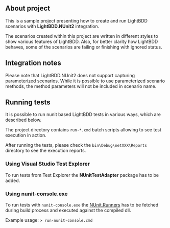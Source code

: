 ## About project
This is a sample project presenting how to create and run LightBDD scenarios with **LightBDD.NUnit2** integration.

The scenarios created within this project are written in different styles to show various features of LightBDD.
Also, for better clarity how LightBDD behaves, some of the scenarios are failing or finishing with ignored status.

## Integration notes
Please note that LightBDD.NUnit2 does not support capturing parameterized scenarios. While it is possible to use parameterized scenario methods, the method parameters will not be included in scenario name.

## Running tests

It is possible to run nunit based LightBDD tests in various ways, which are described below.

The project directory contains `run-*.cmd` batch scripts allowing to see test execution in action.

After running the tests, please check the `bin\Debug\netXXX\Reports` directory to see the execution reports.

### Using Visual Studio Test Explorer
To run tests from Test Explorer the **NUnitTestAdapter** package has to be added.

### Using nunit-console.exe
To run tests with `nunit-console.exe` the [NUnit.Runners](https://www.nuget.org/packages/NUnit.Runners) has to be fetched during build process and executed against the compiled dll.

Example usage: `> run-nunit-console.cmd`